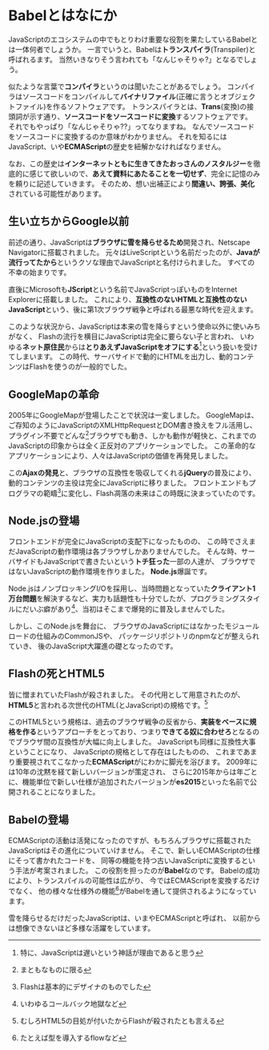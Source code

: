 # Babelとはなにか

JavaScriptのエコシステムの中でもとりわけ重要な役割を果たしているBabelとは一体何者でしょうか。
一言でいうと、Babelは**トランスパイラ**(Transpiler)と呼ばれるます。
当然いきなりそう言われても「なんじゃそりゃ?」となるでしょう。

似たような言葉で**コンパイラ**というのは聞いたことがあるでしょう。
コンパイラはソースコードをコンパイルして**バイナリファイル**(正確に言うとオブジェクトファイル)を作るソフトウェアです。
トランスパイラとは、**Trans**(変換)の接頭詞が示す通り、**ソースコードをソースコードに変換**するソフトウェアです。
それでもやっぱり「なんじゃそりゃ??」ってなりますね。
なんでソースコードをソースコードに変換するのか意味がわかりません。
それを知るにはJavaScript、いや**ECMAScript**の歴史を紐解かなければなりません。

なお、この歴史は**インターネットともに生きてきたおっさんのノスタルジー**を徹底的に感じて欲しいので、**あえて資料にあたることを一切せず**、完全に記憶のみを頼りに記述していきます。
そのため、想い出補正により**間違い、誇張、美化**されている可能性があります。

## 生い立ちからGoogle以前

前述の通り、JavaScriptは**ブラウザに雪を降らせるため**開発され、Netscape Navigatorに搭載されました。
元々はLiveScriptという名前だったのが、**Javaが流行ってたから**というクソな理由でJavaScriptと名付けられました。
すべての不幸の始まりです。

直後にMicrosoftも**JScript**という名前でJavaScriptっぽいものをInternet Explorerに搭載しました。
これにより、**互換性のないHTMLと互換性のないJavaScript**という、後に第1次ブラウザ戦争と呼ばれる最悪な時代を迎えます。

このような状況から、JavaScriptは本来の雪を降らすという使命以外に使いみちがなく、
Flashの流行を横目にJavaScriptは完全に要らない子と言われ、
いわゆる**ネット原住民**からは**とりあえずJavaScriptをオフにする**[^1]という扱いを受けてしまいます。
この時代、サーバサイドで動的にHTMLを出力し、動的コンテンツはFlashを使うのが一般的でした。

[^1]: 特に、JavaScriptは遅いという神話が理由であると思う

## GoogleMapの革命

2005年にGoogleMapが登場したことで状況は一変しました。
GoogleMapは、ご存知のようにJavaScriptのXMLHttpRequestとDOM書き換えをフル活用し、プラグイン不要でどんな[^2]ブラウザでも動き、しかも動作が軽快と、これまでのJavaScriptの印象からは全く正反対のアプリケーションでした。
この革命的なアプリケーションにより、人々はJavaScriptの価値を再発見しました。

この**Ajaxの発見**と、ブラウザの互換性を吸収してくれる**jQuery**の普及により、
動的コンテンツの主役は完全にJavaScriptに移りました。
フロントエンドもプログラマの範疇[^3]に変化し、Flash凋落の未来はこの時既に決まっていたのです。

[^2]: まともなものに限る
[^3]: Flashは基本的にデザイナのものでした

## Node.jsの登場

フロントエンドが完全にJavaScriptの支配下になったものの、
この時でさえまだJavaScriptの動作環境は各ブラウザしかありませんでした。
そんな時、サーバサイドもJavaScriptで書きたいという**トチ狂った**一部の人達が、
ブラウザではないJavaScriptの動作環境を作りました。
**Node.js**爆誕です。

Node.jsはノンブロッキングI/Oを採用し、当時問題となっていた**クライアント1万台問題**を解決するなど、実力も話題性も十分でしたが、プログラミングスタイルにだいぶ癖があり[^4]、当初はそこまで爆発的に普及しませんでした。

しかし、このNode.jsを舞台に、
ブラウザのJavaScriptにはなかったモジュールロードの仕組みのCommonJSや、
パッケージリポジトリのnpmなどが整えられていき、
後のJavaScript大躍進の礎となったのです。

[^4]: いわゆるコールバック地獄など

## Flashの死とHTML5

皆に憎まれていたFlashが殺されました。
その代用として用意されたのが、**HTML5**と言われる次世代のHTML(とJavaScript)の規格です。[^5]

このHTML5という規格は、過去のブラウザ戦争の反省から、**実装をベースに規格を作る**というアプローチをとっており、つまり**できてる奴に合わせろ**となるのでブラウザ間の互換性が大幅に向上しました。
JavaScriptも同様に互換性大事ということになり、
JavaScriptの規格として存在はしたものの、
これまであまり重要視されてこなかった**ECMAScript**がにわかに脚光を浴びます。
2009年には10年の沈黙を経て新しいバージョンが策定され、
さらに2015年からは年ごとに、機能単位で新しい仕様が追加されたバージョンが**es2015**といった名前で公開されることになりました。

[^5]: むしろHTML5の目処が付いたからFlashが殺されたとも言える

## Babelの登場

ECMAScriptの活動は活発になったのですが、もちろんブラウザに搭載されたJavaScriptはその進化についていけません。
そこで、新しいECMAScriptの仕様にそって書かれたコードを、
同等の機能を持つ古いJavaScriptに変換するという手法が考案されました。
この役割を担ったのが**Babel**なのです。
Babelの成功により、トランスパイルの可能性は広がり、
今ではECMAScriptを変換するだけでなく、
他の様々な仕様外の機能[^6]がBabelを通して提供されるようになっています。

雪を降らせるだけだったJavaScriptは、いまやECMAScriptと呼ばれ、
以前からは想像できないほど多様な活躍をしています。

[^6]: たとえば型を導入するflowなど
